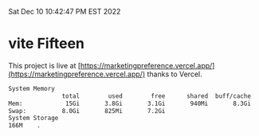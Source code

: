 Sat Dec 10 10:42:47 PM EST 2022

# vite Fifteen


This project is live at [https://marketingpreference.vercel.app/](https://marketingpreference.vercel.app/) thanks to Vercel.

```bash
System Memory
               total        used        free      shared  buff/cache   available
Mem:            15Gi       3.8Gi       3.1Gi       940Mi       8.3Gi        10Gi
Swap:          8.0Gi       825Mi       7.2Gi
System Storage
166M	.
